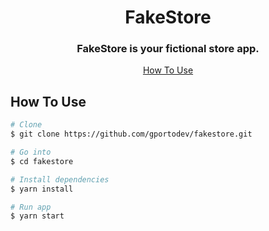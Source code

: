 <p align="center">

</p>

<h1 align="center">FakeStore</h1>

<h3 align="center">FakeStore is your fictional store app.</h3>

<div align="center">
  <a href="#how-to-use">How To Use</a>
</div>

<div align="center">



</div>

## How To Use


```bash
# Clone
$ git clone https://github.com/gportodev/fakestore.git

# Go into
$ cd fakestore

# Install dependencies
$ yarn install

# Run app
$ yarn start
```

